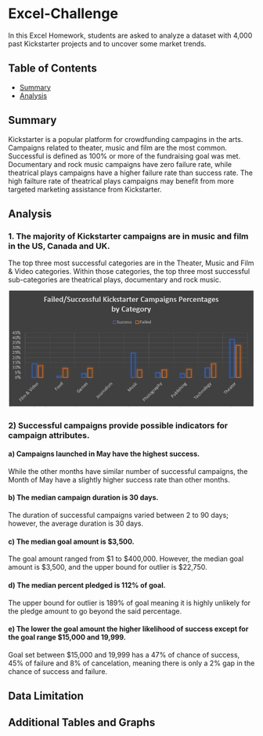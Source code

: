 # Excel-Challenge
In this Excel Homework, students are asked to analyze a dataset with 4,000 past Kickstarter projects and to uncover some market trends.

## Table of Contents ##
* [Summary](https://github.com/adriana-icasiano/Excel-challenge#Summary)
* [Analysis](https://github.com/adriana-icasiano/Excel-challenge#Analysis)
## Summary ##
Kickstarter is a popular platform for crowdfunding campagins in the arts. Campaigns related to theater, music and film are the most common. Successful is defined as 100% or more of the fundraising goal was met. Documentary and rock music campaigns have zero failure rate, while theatrical plays campaigns have a higher failure rate than success rate. The high failture rate of theatrical plays campaigns may benefit from more targeted marketing assistance from Kickstarter.

## Analysis ##
### 1. The majority of Kickstarter campaigns are in music and film in the US, Canada and UK.   
The top three most successful categories are in the Theater, Music and Film & Video categories. Within those categories, the top three most successful sub-categories are theatrical plays, documentary and rock music.  

![Successful vs Failure Percentages](https://github.com/adriana-icasiano/Excel-Challenge/blob/9ffd2485729ed910c9da63ddc2c2a7a5e59f67e0/Chart%203.PNG)

### 2) Successful campaigns provide possible indicators for campaign attributes. ###
#### a) Campaigns launched in May have the highest success. ####
 While the other months have similar number of successful campaigns, the Month of May have a slightly higher success rate than other months. 
#### b) The median campaign duration is 30 days. #### 
 The duration of successful campaigns varied between 2 to 90 days; however, the average duration is 30 days.
#### c)	The median goal amount is $3,500. ####
 The goal amount ranged from $1 to $400,000. However, the median goal amount is $3,500, and the upper bound for outlier is $22,750.
#### d) The median percent pledged is 112% of goal. #### 
 The upper bound for outlier is 189% of goal meaning it is highly unlikely for the pledge amount to go beyond the said percentage.
#### e) The lower the goal amount the higher likelihood of success except for the goal range $15,000 and 19,999. ####
 Goal set between $15,000 and 19,999 has a 47% of chance of success, 45% of failure and 8% of cancelation, meaning there is only a 2% gap in the chance of success and failure. 


## Data Limitation ##

## Additional Tables and Graphs ##

